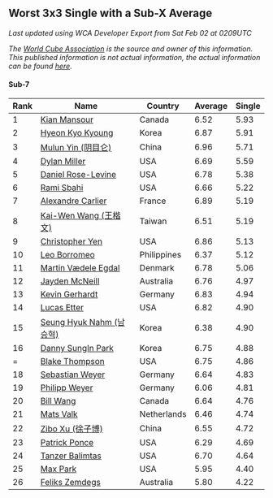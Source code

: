 ## Worst 3x3 Single with a Sub-X Average

*Last updated using WCA Developer Export from Sat Feb 02 at 0209UTC*

*The [World Cube Association](https://www.worldcubeassociation.org) is the source and owner of this information. This published information is not actual information, the actual information can be found [here](https://www.worldcubeassociation.org/results).*

#### Sub-7

|Rank|Name|Country|Average|Single|  
|--|--|--|--|--|  
|1|[Kian Mansour](https://www.worldcubeassociation.org/persons/2015MANS03)|Canada|6.52|5.93|  
|2|[Hyeon Kyo Kyoung](https://www.worldcubeassociation.org/persons/2013KYOU01)|Korea|6.87|5.91|  
|3|[Mulun Yin (阴目仑)](https://www.worldcubeassociation.org/persons/2009YINM01)|China|6.96|5.71|  
|4|[Dylan Miller](https://www.worldcubeassociation.org/persons/2015MILL01)|USA|6.69|5.59|  
|5|[Daniel Rose-Levine](https://www.worldcubeassociation.org/persons/2015ROSE01)|USA|6.78|5.38|  
|6|[Rami Sbahi](https://www.worldcubeassociation.org/persons/2011SBAH01)|USA|6.66|5.22|  
|7|[Alexandre Carlier](https://www.worldcubeassociation.org/persons/2012CARL03)|France|6.89|5.19|  
|8|[Kai-Wen Wang (王楷文)](https://www.worldcubeassociation.org/persons/2015WANG09)|Taiwan|6.51|5.19|  
|9|[Christopher Yen](https://www.worldcubeassociation.org/persons/2016YENC01)|USA|6.86|5.13|  
|10|[Leo Borromeo](https://www.worldcubeassociation.org/persons/2015BORR01)|Philippines|6.37|5.12|  
|11|[Martin Vædele Egdal](https://www.worldcubeassociation.org/persons/2013EGDA02)|Denmark|6.78|5.06|  
|12|[Jayden McNeill](https://www.worldcubeassociation.org/persons/2012MCNE01)|Australia|6.76|4.97|  
|13|[Kevin Gerhardt](https://www.worldcubeassociation.org/persons/2013GERH01)|Germany|6.83|4.94|  
|14|[Lucas Etter](https://www.worldcubeassociation.org/persons/2011ETTE01)|USA|6.82|4.90|  
|15|[Seung Hyuk Nahm (남승혁)](https://www.worldcubeassociation.org/persons/2013NAHM01)|Korea|6.38|4.90|  
|16|[Danny SungIn Park](https://www.worldcubeassociation.org/persons/2015PARK13)|Korea|6.75|4.88|  
|=|[Blake Thompson](https://www.worldcubeassociation.org/persons/2010THOM03)|USA|6.75|4.86|  
|18|[Sebastian Weyer](https://www.worldcubeassociation.org/persons/2010WEYE02)|Germany|6.64|4.83|  
|19|[Philipp Weyer](https://www.worldcubeassociation.org/persons/2010WEYE01)|Germany|6.06|4.81|  
|20|[Bill Wang](https://www.worldcubeassociation.org/persons/2010WANG68)|Canada|6.64|4.76|  
|21|[Mats Valk](https://www.worldcubeassociation.org/persons/2007VALK01)|Netherlands|6.46|4.74|  
|22|[Zibo Xu (徐子博)](https://www.worldcubeassociation.org/persons/2014XUZI01)|China|6.55|4.72|  
|23|[Patrick Ponce](https://www.worldcubeassociation.org/persons/2012PONC02)|USA|6.29|4.69|  
|24|[Tanzer Balimtas](https://www.worldcubeassociation.org/persons/2013BALI01)|USA|6.70|4.64|  
|25|[Max Park](https://www.worldcubeassociation.org/persons/2012PARK03)|USA|5.95|4.40|  
|26|[Feliks Zemdegs](https://www.worldcubeassociation.org/persons/2009ZEMD01)|Australia|5.80|4.22|  
